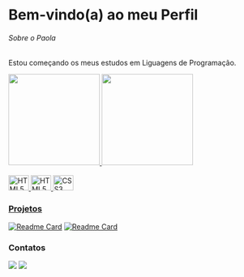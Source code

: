 # Bem-vindo(a) ao meu Perfil

###### Sobre o Paola
<p>Estou começando os meus estudos em Liguagens de Programação.</p>

<div>
  <a href="https://github.com/paolaagda">
  <img height="180em" src="https://github-readme-stats.vercel.app/api?username=paolaagda&show_icons=true&theme=gotham&include_all_comits=true&count_private=true"/>
  <img height="180em" src=https://github-readme-stats.vercel.app/api/top-langs/?username=paolaagda&layout=compact&langs_count=6&theme=rose_pine"/>
</div>
    
<div style="display: inline_block"><br>
  <img aling="center" alt="HTML5" height="30" width="40" src="https://cdn.jsdelivr.net/gh/devicons/devicon/icons/javascript/javascript-original.svg" />
  <img aling="center" alt="HTML5" height="30" width="40" src="https://cdn.jsdelivr.net/gh/devicons/devicon/icons/html5/html5-original-wordmark.svg"/>
  <img aling="center" alt="CSS3" height="30" width="40" src="https://cdn.jsdelivr.net/gh/devicons/devicon/icons/css3/css3-original-wordmark.svg"/>
</div>

### Projetos

[![Readme Card](https://github-readme-stats.vercel.app/api/pin/?username=paolaagda&repo=TikTok-Clone-Project&theme=dark)](https://github.com/paolaagda/TikTok-Clone-Project)
[![Readme Card](https://github-readme-stats.vercel.app/api/pin/?username=paolaagda&repo=DevEmDobro-projeto-listagem-pokemon&theme=dark)](https://github.com/paolaagda/DevEmDobro-projeto-listagem-pokemon)

### Contatos
<div>
  <a href="https://instagram.com/paolaagda" target="_blank"><img src="https://img.shields.io/badge/-Instagram-%23E4405F?style=for-the-badge&logo=instagram&logoColor=white" target="_blank"></a>
  <a href="paolaagdars@gmail.com"><img src="https://img.shields.io/badge/-Gmail-%23333?style=for-the-badge&logo=gmail&logoColor=white" target="_blank"></a>
</div>
